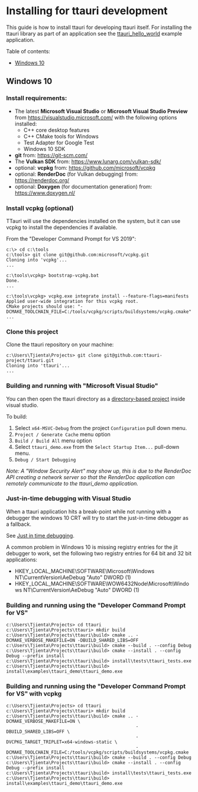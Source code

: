 Installing for ttauri development
=================================
This guide is how to install ttauri for developing ttauri itself.
For installing the ttauri library as part of an application see the
[ttauri_hello_world](https://github.com/ttauri-project/ttauri_hello_world)
example application.

Table of contents:
 - [Windows 10](#windows-10)

Windows 10
----------
### Install requirements:
 - The latest **Microsoft Visual Studio** or
   **Microsoft Visual Studio Preview** from <https://visualstudio.microsoft.com/>
   with the following options installed:
   - C++ core desktop features
   - C++ CMake tools for Windows
   - Test Adapter for Google Test
   - Windows 10 SDK
 - **git** from: <https://git-scm.com/>
 - The **Vulkan SDK** from: <https://www.lunarg.com/vulkan-sdk/>
 - optional: **vcpkg** from: <https://github.com/microsoft/vcpkg>
 - optional: **RenderDoc** (for Vulkan debugging) from: <https://renderdoc.org/>
 - optional: **Doxygen** (for documentation generation) from: <https://www.doxygen.nl/>

### Install vcpkg (optional)
TTauri will use the dependencies installed on the system, but it can use
vcpkg to install the dependencies if available.

From the "Developer Command Prompt for VS 2019":
```
c:\> cd c:\tools
c:\tools> git clone git@github.com:microsoft/vcpkg.git
Cloning into 'vcpkg'...
...

c:\tools\vcpkg> bootstrap-vcpkg.bat
Done.
...

c:\tools\vcpkg> vcpkg.exe integrate install --feature-flags=manifests
Applied user-wide integration for this vcpkg root.
CMake projects should use: "-DCMAKE_TOOLCHAIN_FILE=C:/tools/vcpkg/scripts/buildsystems/vcpkg.cmake"
...
```

### Clone this project
Clone the ttauri repository on your machine:

```
c:\Users\Tjienta\Projects> git clone git@github.com:ttauri-project/ttauri.git
Cloning into 'ttauri'...
...
```

### Building and running with "Microsoft Visual Studio"
You can then open the ttauri directory as a [directory-based project]
inside visual studio.

To build:
 1. Select `x64-MSVC-Debug` from the project `Configuration` pull down menu.
 2. `Project / Generate Cache` menu option
 3. `Build / Build All` menu option
 4. Select `ttauri_demo.exe` from the `Select Startup Item...` pull-down menu.
 5. `Debug / Start Debugging`

_Note: A "Window Security Alert" may show up, this is due to the RenderDoc API
creating a network server so that the RenderDoc application can remotely communicate
to the ttauri\_demo application._

[directory-based project]: https://docs.microsoft.com/en-us/visualstudio/ide/develop-code-in-visual-studio-without-projects-or-solutions?view=vs-2019

### Just-in-time debugging with Visual Studio
When a ttauri application hits a break-point while not running with a debugger the windows 10 CRT will
try to start the just-in-time debugger as a fallback.

See [Just in time debugging](https://docs.microsoft.com/en-us/visualstudio/debugger/debug-using-the-just-in-time-debugger?view=vs-2022).

A common problem in Windows 10 is missing registry entries for the jit debugger to work, set the following
two registry entries for 64 bit and 32 bit applications:

 * HKEY_LOCAL_MACHINE\SOFTWARE\Microsoft\Windows NT\CurrentVersion\AeDebug "Auto" DWORD (1)
 * HKEY_LOCAL_MACHINE\SOFTWARE\WOW6432Node\Microsoft\Windows NT\CurrentVersion\AeDebug "Auto" DWORD (1)

### Building and running using the "Developer Command Prompt for VS"

```
c:\Users\Tjienta\Projects> cd ttauri
c:\Users\Tjienta\Projects\ttauri> mkdir build
c:\Users\Tjienta\Projects\ttauri\build> cmake .. -DCMAKE_VERBOSE_MAKEFILE=ON -DBUILD_SHARED_LIBS=OFF
c:\Users\Tjienta\Projects\ttauri\build> cmake --build . --config Debug
c:\Users\Tjienta\Projects\ttauri\build> cmake --install . --config Debug --prefix install
c:\Users\Tjienta\Projects\ttauri\build> install\tests\ttauri_tests.exe
c:\Users\Tjienta\Projects\ttauri\build> install\examples\ttauri_demo\ttauri_demo.exe
```

### Building and running using the "Developer Command Prompt for VS" with vcpkg

```
c:\Users\Tjienta\Projects> cd ttauri
c:\Users\Tjienta\Projects\ttauri> mkdir build
c:\Users\Tjienta\Projects\ttauri\build> cmake .. -DCMAKE_VERBOSE_MAKEFILE=ON \
                                                 -DBUILD_SHARED_LIBS=OFF \
                                                 -DVCPKG_TARGET_TRIPLET=x64-windows-static \
                                                 -DCMAKE_TOOLCHAIN_FILE=C:/tools/vcpkg/scripts/buildsystems/vcpkg.cmake
c:\Users\Tjienta\Projects\ttauri\build> cmake --build . --config Debug
c:\Users\Tjienta\Projects\ttauri\build> cmake --install . --config Debug --prefix install
c:\Users\Tjienta\Projects\ttauri\build> install\tests\ttauri_tests.exe
c:\Users\Tjienta\Projects\ttauri\build> install\examples\ttauri_demo\ttauri_demo.exe
```
